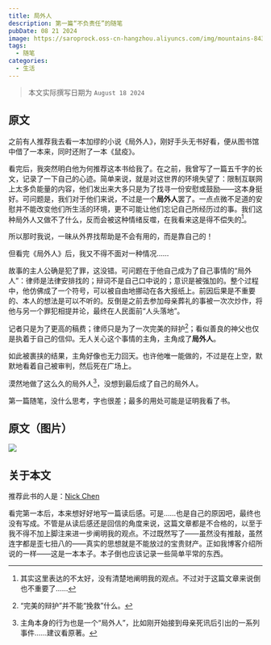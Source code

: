```yaml
---
title: 局外人
description: 第一篇“不负责任”的随笔
pubDate: 08 21 2024
image: https://saroprock.oss-cn-hangzhou.aliyuncs.com/img/mountains-8434315_1280.jpg
tags:
  - 随笔
categories:
  - 生活
---
```


> 本文实际撰写日期为 `August 18 2024`

## 原文

之前有人推荐我去看一本加缪的小说《局外人》，刚好手头无书好看，便从图书馆中借了一本来，同时还附了一本《鼠疫》。

看完后，我突然明白他为何推荐这本书给我了。在之前，我曾写了一篇五千字的长文，记录了一下自己的心迹。简单来说，就是对这世界的环境失望了：限制互联网上太多负能量的内容，他们发出来大多只是为了找寻一份安慰或鼓励——这本身挺好。可问题是，我们对于他们来说，不过是一个**局外人**罢了。一点点微不足道的安慰并不能改变他们所生活的环境，更不可能让他们忘记自己所经历过的事。我们这种局外人又做不了什么，反而会被这种情绪反噬，在我看来这是得不偿失的[^1]。

[^1]:其实这里表达的不太好，没有清楚地阐明我的观点。不过对于这篇文章来说倒也不重要了……

所以那时我说，一昧从外界找帮助是不会有用的，而是靠自己的！

但看完《局外人》后，我又不得不面对一种情况……

故事的主人公确是犯了罪，这没错。可问题在于他自己成为了自己事情的“局外人”：律师是法律安排找的；辩词不是自己口中说的；意识是被强加的。整个过程中，他仿佛成了一个符号，可以被自由地挪动在各大报纸上。前因后果是不重要的、本人的想法是可以不听的。反倒是之前去参加母亲葬礼的事被一次次炒作，将他与另一个罪犯相提并论，最终在人民面前“人头落地”。

记者只是为了更高的稿费；律师只是为了一次完美的辩护[^2]；看似善良的神父也仅是执着于自己的信仰。无人关心这个事情的主角，主角成了**局外人**。

[^2]:“完美的辩护”并不能“挽救”什么。

如此被裹挟的结果，主角好像也无力回天。也许他唯一能做的，不过是在上空，默默地看着自己被审判，然后死在广场上。

漠然地做了这么久的局外人[^3]，没想到最后成了自己的局外人。

[^3]:主角本身的行为也是一个“局外人”，比如刚开始接到母亲死讯后引出的一系列事件……建议看原著。

第一篇随笔，没什么思考，字也很差；最多的用处可能是证明我看了书。

## 原文（图片）


![](https://saroprock.oss-cn-hangzhou.aliyuncs.com/img/IMG_20240821_225849.jpg)

## 关于本文

推荐此书的人是：[Nick Chen](https://nickchen.top/)

看完第一本后，本来想好好地写一篇读后感。可是……也是自己的原因吧，最终也没有写成。不管是从读后感还是回信的角度来说，这篇文章都是不合格的，以至于我不得不加上脚注来进一步阐明我的观点。不过既然写了——虽然没有推敲，虽然连字都是歪七扭八的——真实的思想就是不能放过的宝贵财产。正如我博客介绍所说的一样——这是一本本子。本子倒也应该记录一些简单平常的东西。